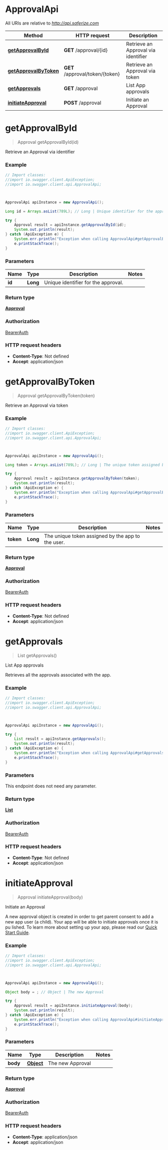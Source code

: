 # ApprovalApi

All URIs are relative to *http://api.saferize.com*

Method | HTTP request | Description
------------- | ------------- | -------------
[**getApprovalById**](ApprovalApi.md#getApprovalById) | **GET** /approval/{id} | Retrieve an Approval via identifier
[**getApprovalByToken**](ApprovalApi.md#getApprovalByToken) | **GET** /approval/token/{token} | Retrieve an Approval via token
[**getApprovals**](ApprovalApi.md#getApprovals) | **GET** /approval | List App approvals
[**initiateApproval**](ApprovalApi.md#initiateApproval) | **POST** /approval | Initiate an Approval




<a name="getApprovalById"></a>
# **getApprovalById**
> Approval getApprovalById(id)

Retrieve an Approval via identifier

### Example
```java
// Import classes:
//import io.swagger.client.ApiException;
//import io.swagger.client.api.ApprovalApi;



ApprovalApi apiInstance = new ApprovalApi();

Long id = Arrays.asList(789L); // Long | Unique identifier for the approval.

try {
    Approval result = apiInstance.getApprovalById(id);
    System.out.println(result);
} catch (ApiException e) {
    System.err.println("Exception when calling ApprovalApi#getApprovalById");
    e.printStackTrace();
}
```

### Parameters

Name | Type | Description  | Notes
------------- | ------------- | ------------- | -------------
 **id** | **Long**| Unique identifier for the approval. |


### Return type

[**Approval**](Approval.md)

### Authorization

[BearerAuth](../README.md#BearerAuth)

### HTTP request headers

 - **Content-Type**: Not defined
 - **Accept**: application/json


<a name="getApprovalByToken"></a>
# **getApprovalByToken**
> Approval getApprovalByToken(token)

Retrieve an Approval via token

### Example
```java
// Import classes:
//import io.swagger.client.ApiException;
//import io.swagger.client.api.ApprovalApi;



ApprovalApi apiInstance = new ApprovalApi();

Long token = Arrays.asList(789L); // Long | The unique token assigned by the app to the user.

try {
    Approval result = apiInstance.getApprovalByToken(token);
    System.out.println(result);
} catch (ApiException e) {
    System.err.println("Exception when calling ApprovalApi#getApprovalByToken");
    e.printStackTrace();
}
```

### Parameters

Name | Type | Description  | Notes
------------- | ------------- | ------------- | -------------
 **token** | **Long**| The unique token assigned by the app to the user. |


### Return type

[**Approval**](Approval.md)

### Authorization

[BearerAuth](../README.md#BearerAuth)

### HTTP request headers

 - **Content-Type**: Not defined
 - **Accept**: application/json


<a name="getApprovals"></a>
# **getApprovals**
> List getApprovals()

List App approvals

Retrieves all the approvals associated with the app.

### Example
```java
// Import classes:
//import io.swagger.client.ApiException;
//import io.swagger.client.api.ApprovalApi;



ApprovalApi apiInstance = new ApprovalApi();

try {
    List result = apiInstance.getApprovals();
    System.out.println(result);
} catch (ApiException e) {
    System.err.println("Exception when calling ApprovalApi#getApprovals");
    e.printStackTrace();
}
```

### Parameters
This endpoint does not need any parameter.


### Return type

[**List**](List.md)

### Authorization

[BearerAuth](../README.md#BearerAuth)

### HTTP request headers

 - **Content-Type**: Not defined
 - **Accept**: application/json


<a name="initiateApproval"></a>
# **initiateApproval**
> Approval initiateApproval(body)

Initiate an Approval

A new approval object is created in order to get parent consent to add a new app user (a child).  Your app will be able to initiate approvals once it is pu lished. To learn more about setting up your app, please read our [Quick Start Guide](http://google.com).

### Example
```java
// Import classes:
//import io.swagger.client.ApiException;
//import io.swagger.client.api.ApprovalApi;



ApprovalApi apiInstance = new ApprovalApi();

Object body = ; // Object | The new Approval

try {
    Approval result = apiInstance.initiateApproval(body);
    System.out.println(result);
} catch (ApiException e) {
    System.err.println("Exception when calling ApprovalApi#initiateApproval");
    e.printStackTrace();
}
```

### Parameters

Name | Type | Description  | Notes
------------- | ------------- | ------------- | -------------
 **body** | [**Object**](Object.md)| The new Approval |


### Return type

[**Approval**](Approval.md)

### Authorization

[BearerAuth](../README.md#BearerAuth)

### HTTP request headers

 - **Content-Type**: application/json
 - **Accept**: application/json



